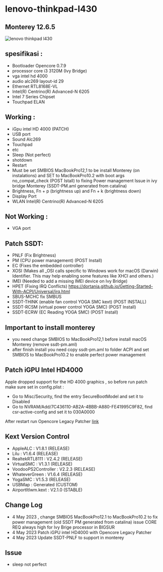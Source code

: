 # lenovo-thinkpad-l430 
## Monterey 12.6.5
![lenovo thinkpad l430](https://res.cloudinary.com/dk0053zbe/image/upload/v1683217467/monterey_gbnihv.png)

## spesifikasi :
- Bootloader Opencore 0.7.9
- processor core i3 3120M (Ivy Bridge)
- vga intel hd 4000
- audio alc269 layout-id 29
- Ethernet RTL8168E-VL
- Intel(R) Centrino(R) Advanced-N 6205
- Intel 7 Series Chipset
- Touchpad ELAN

## Working :
- iGpu intel HD 4000 (PATCH)
- USB port
- Sound Alc269
- Touchpad
- etc
- Sleep (Not perfect)
- shotdown
- Restart
- Must be set SMBIOS MacBookPro12,1 to be install Monterey (on instalations) and SET to MacBookPro10.2 with boot args no_compat_check (POST Istall) to fixing Power management Issue in ivy bridge Monterey (SSDT-PM.aml generated from catalina)
- Brightness, Fn + p (brightness up) and Fn + k (brightness down)
- Display Port
- WLAN Intel(R) Centrino(R) Advanced-N 6205

## Not Working :
- VGA port

## Patch SSDT:
- PNLF (Fix Brightness)
- PM (CPU power management) (POST Install)
- EC (Fixes the embedded controller)
- XOSI (Makes all _OSI calls specific to Windows work for macOS (Darwin) Identifier. This may help enabling some features like XHCI and others.)
- IMEI (Needed to add a missing IMEI device on Ivy Bridge)
- HPET (Fixing IRQ Conflicts) https://dortania.github.io/Getting-Started-With-ACPI/Universal/irq.html
- SBUS-MCHC fix SMBUS
- SSDT-THINK (enable fan control YOGA SMC kext) (POST INSTALL)
- SSDT-RCSM (virtual power control YOGA SMC) (POST Install) 
- SSDT-ECRW (EC Reading YOGA SMC) (POST Install)


## Important to install monterey
- you need change SMBIOS to MacBookPro12,1 before install macOS Monterey (remove ssdt-pm.aml)
- after finish install you need copy ssdt-pm.aml to folder ACPI and set SMBIOS to MacBookPro10.2 to enable perfect power management


## Patch iGPU Intel HD4000
Apple dropped support for the HD 4000 graphics , so before run patch make sure set in config.plist :

- Go to Misc/Security, find the entry SecureBootModel and set it to Disabled
- Go to NVRAM/Add/7C436110-AB2A-4BBB-A880-FE41995C9F82, find csr-active-config and set it to 030A0000

After restart run Opencore Legacy Patcher [link](https://dortania.github.io/OpenCore-Legacy-Patcher/)

## Kext Version Control
- AppleALC              : V1.8.1 (RELEASE)
- Lilu                  : V1.6.4 (RELEASE)
- RealtekRTL8111        : V2.4.2 (RELEASE)
- VirtualSMC            : V1.3.1 (RELEASE)
- VoodooPS2Controller   : V2.2.3 (RELEASE)
- WhateverGreen         : V1.6.4 (RELEASE)
- YogaSMC               : V1.5.3 (RELEASE)
- USBMap                : Generated (CUSTOM)
- AirportItlwm.kext     : V2.1.0 (STABLE)

## Change Log
- 4 May 2023 , change SMBIOS MacBookPro12.1 to MacBookPro10.2 to fix power management (old SSDT PM generated from catalina) issue CORE REQ always high for Ivy Brige processor in BIGSUR
- 4 May 2023 Patch iGPU intel HD4000 with Opencore Legacy Patcher
- 4 May 2023 Update SSDT-PNLF to support in monterey

## Issue
- sleep not perfect
